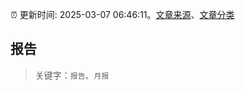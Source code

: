 :alarm_clock: 更新时间: 2025-03-07 06:46:11。[文章来源](/README.md)、[文章分类](/TAGS.md)

## 报告


> 关键字：`报告`、`月报`




